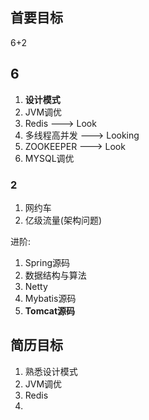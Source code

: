 ## 首要目标

6+2

## 6

1. **设计模式**
2. JVM调优
3. Redis                  --->  Look
4. 多线程高并发     --->  Looking
5. ZOOKEEPER      ---> Look
6. MYSQL调优

### 2

1. 网约车
2. 亿级流量(架构问题)

进阶:

1. Spring源码
2. 数据结构与算法
3. Netty
4. Mybatis源码
5. **Tomcat源码**











## 简历目标

1. 熟悉设计模式
2. JVM调优
3. Redis
4. 